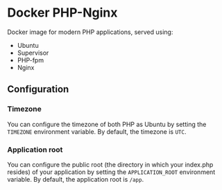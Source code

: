 # Docker PHP-Nginx

Docker image for modern PHP applications, served using:
- Ubuntu
- Supervisor
- PHP-fpm
- Nginx

## Configuration

### Timezone

You can configure the timezone of both PHP as Ubuntu by setting the `TIMEZONE` environment variable. By default, the timezone is `UTC`.

### Application root

You can configure the public root (the directory in which your index.php resides) of your application by setting the `APPLICATION_ROOT` environment variable. By default, the application root is `/app`.